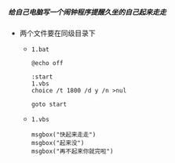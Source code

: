 ##### 给自己电脑写一个闹钟程序提醒久坐的自己起来走走

- 两个文件要在同级目录下

  - `1.bat`

    ```
    @echo off
    
    :start
    1.vbs
    choice /t 1800 /d y /n >nul
    
    goto start
    ```

  - `1.vbs`

    ```
    msgbox("快起来走走")
    msgbox("起来没")
    msgbox("再不起来你就完啦")
    ```

    

